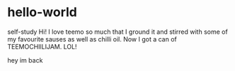 # hello-world
self-study
Hi! I love teemo so much that I ground it and stirred with some of my favourite sauses as well as chilli oil. 
Now I got a can of TEEMOCHIlLIJAM. LOL!

hey im back

